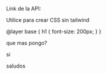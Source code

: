 Link de la API:

Utilice para crear CSS sin tailwind

@layer base {
h1 {
font-size: 200px;
}
}

que mas pongo?

si

saludos
